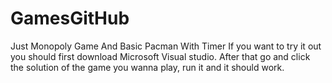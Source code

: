 # GamesGitHub
Just Monopoly Game And Basic Pacman With Timer
If you want to try it out you should first download Microsoft Visual studio.
After that go and click the solution of the game you wanna play, run it and it should work.
